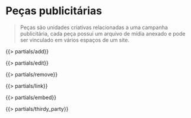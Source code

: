 # Peças publicitárias
> Peças são unidades criativas relacionadas a uma campanha publicitária, cada peça possui um arquivo de mídia anexado 
e pode ser vinculado em vários espaços de um site.

{{> partials/add}}


{{> partials/edit}}


{{> partials/remove}}


{{> partials/link}}


{{> partials/embed}}


{{> partials/thirdy_party}}



